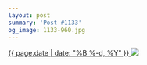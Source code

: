 ```yaml
---
layout: post
summary: 'Post #1133'
og_image: 1133-960.jpg
---
```


<p>
 <time>
  <a href="/1133">
   {{ page.date | date: "%B %-d, %Y" }}
  </a>
 </time>
 <a href="/1133">
  <img sizes="(min-width: 700px) 50vw, calc(100vw - 2rem)" src="{{ site.assets_url }}/1133-480.jpg" srcset="{{ site.assets_url }}/1133-240.jpg 240w, {{ site.assets_url }}/1133-480.jpg 480w, {{ site.assets_url }}/1133-720.jpg 720w, {{ site.assets_url }}/1133-960.jpg 960w"/>
 </a>
</p>
